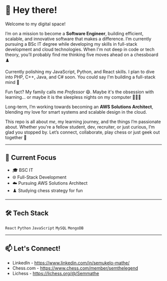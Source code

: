 # 👋 Hey there!

Welcome to my digital space!

I’m on a mission to become a **Software Engineer**, building efficient, scalable, and innovative software that makes a difference. I’m currently pursuing a BSc IT degree while developing my skills in full-stack development and cloud technologies. When I'm not deep in code or tech theory, you’ll probably find me thinking five moves ahead on a chessboard ♟️

Currently polishing my JavaScript, Python, and React skills. I plan to dive into PHP, C++, Java, and C# soon. You could say I'm building a full-stack mind 🧠

Fun fact? My family calls me *Professor* 😄. Maybe it's the obsession with learning… or maybe it is the sleepless nights on my computer 👨🏽‍💻

Long-term, I’m working towards becoming an **AWS Solutions Architect**, blending my love for smart systems and scalable design in the cloud.

This repo is all about *me*, my learning journey, and the things I’m passionate about. Whether you're a fellow student, dev, recruiter, or just curious, I’m glad you stopped by.
Let’s connect, collaborate, play chess or just geek out together 🤍

---

## 🚀 Current Focus
- 🎓 BSC IT
- 🌐 Full-Stack Development
- ☁️ Pursuing AWS Solutions Architect
- ♟️ Studying chess strategy for fun

---

## 🛠 Tech Stack
`React`
`Python`
`JavaScript`
`MySQL`
`MongoDB`

---

## 📫 Let's Connect!
- LinkedIn - https://www.linkedin.com/in/semukelo-mathe/
- Chess.com - https://www.chess.com/member/semthelegend
- Lichess - https://lichess.org/@/Semmathe

